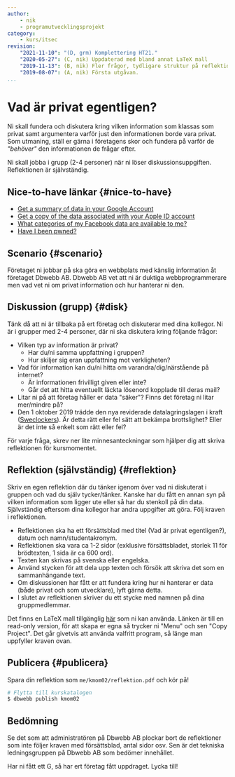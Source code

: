 ```yaml
---
author:
    - nik
    - programutvecklingsprojekt
category:
    - kurs/itsec
revision:
    "2021-11-10": "(D, grm) Komplettering HT21."
    "2020-05-27": (C, nik) Uppdaterad med bland annat LaTeX mall
    "2019-11-13": (B, nik) Fler frågor, tydligare struktur på reflektion.
    "2019-08-07": (A, nik) Första utgåvan.
...
```

Vad är privat egentligen?
===================================

Ni skall fundera och diskutera kring vilken information som klassas som privat samt argumentera varför just den informationen borde vara privat. Som utmaning, ställ er gärna i företagens skor och fundera på varför de *"behöver"* den informationen de frågar efter.

Ni skall jobba i grupp (2-4 personer) när ni löser diskussionsuppgiften. Reflektionen är självständig.

Nice-to-have länkar {#nice-to-have}
-----------------------

* [Get a summary of data in your Google Account](https://support.google.com/accounts/answer/162744)
* [Get a copy of the data associated with your Apple ID account](https://support.apple.com/en-us/HT208502)
* [What categories of my Facebook data are available to me?](https://www.facebook.com/help/930396167085762)
* [Have I been pwned?](https://haveibeenpwned.com/)


Scenario {#scenario}
-----------------------

Företaget ni jobbar på ska göra en webbplats med känslig information åt företaget Dbwebb AB. Dbwebb AB vet att ni är duktiga webbprogrammerare men vad vet ni om privat information och hur hanterar ni den.


Diskussion (grupp) {#disk}
-----------------------

Tänk då att ni är tillbaka på ert företag och diskuterar med dina kollegor. Ni är i grupper med 2-4 personer,  där ni ska diskutera kring följande frågor:

* Vilken typ av information är privat?
    * Har du/ni samma uppfattning i gruppen?
    * Hur skiljer sig eran uppfattning mot verkligheten?
* Vad för information kan du/ni hitta om varandra/dig/närstående på internet?
    * Är informationen frivilligt given eller inte?
    * Går det att hitta eventuellt läckta lösenord kopplade till deras mail?
* Litar ni på att företag håller er data "säker"? Finns det företag ni litar mer/mindre på?
* Den 1 oktober 2019 trädde den nya reviderade datalagringslagen i kraft ([Sweclockers](https://www.sweclockers.com/nyhet/28415-regeringen-presenterar-forsta-steg-mot-utokad-dataavlasning)). Är detta rätt eller fel sätt att bekämpa brottslighet? Eller är det inte så enkelt som rätt eller fel?

För varje fråga, skrev ner lite minnesanteckningar som hjälper dig att skriva reflektionen för kursmomentet.


Reflektion (självständig) {#reflektion}
-----------------------

Skriv en egen reflektion där du tänker igenom över vad ni diskuterat i gruppen och vad du själv tycker/tänker. Kanske har du fått en annan syn på vilken information som ligger ute eller så har du stenkoll på din data. Självständig eftersom dina kollegor har andra uppgifter att göra. Följ kraven i reflektionen.

- Reflektionen ska ha ett försättsblad med titel (Vad är privat egentligen?), datum och namn/studentakronym.
- Reflektionen ska vara ca 1-2 sidor (exklusive försättsbladet, storlek 11 för brödtexten, 1 sida är ca 600 ord).
- Texten kan skrivas på svenska eller engelska.
- Använd stycken för att dela upp texten och försök att skriva det som en sammanhängande text.
- Om diskussionen har fått er att fundera kring hur ni hanterar er data (både privat och som utvecklare), lyft gärna detta.
- I slutet av reflektionen skriver du ett stycke med namnen på dina gruppmedlemmar.

Det finns en LaTeX mall tillgänglig [här](https://www.overleaf.com/read/qfdtffsgbspf) som ni kan använda. Länken är till en read-only version, för att skapa er egna så trycker ni "Menu" och sen "Copy Project". Det går givetvis att använda valfritt program, så länge man uppfyller kraven ovan.


Publicera {#publicera}
-----------------------

Spara din reflektion som `me/kmom02/reflektion.pdf` och kör på!

```bash
# Flytta till kurskatalogen
$ dbwebb publish kmom02
```

Bedömning
-----------------------

Se det som att administratören på Dbwebb AB plockar bort de reflektioner som inte följer kraven med försättsblad, antal sidor osv. Sen är det tekniska ledningsgruppen på Dbwebb AB som bedömer innehållet.

Har ni fått ett G, så har ert företag fått uppdraget. Lycka till!

